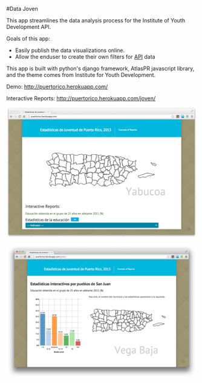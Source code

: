 
#Data Joven

This app streamlines the data analysis process for the Institute of Youth Development API.

Goals of this app:
- Easily publish the data visualizations online.
- Allow the enduser to create their own filters for [API](www.pixelogicpr.com/PRYouthAPI) data

This app is built with python's django framework, AtlasPR javascript library, and the theme comes from Institute for Youth Development.

Demo: http://puertorico.herokuapp.com/

Interactive Reports: http://puertorico.herokuapp.com/joven/


![landing](screenshot/landing.png)

![interactive](screenshot/interactive.png)
